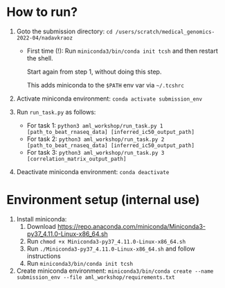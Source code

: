 How to run?
===========

1. Goto the submission directory: `cd /users/scratch/medical_genomics-2022-04/nadavkraoz`
   * First time (!): Run `miniconda3/bin/conda init tcsh` and then restart the shell.
     
     Start again from step 1, without doing this step.
     
     This adds miniconda to the `$PATH` env var via `~/.tcshrc`

2. Activate miniconda environment: `conda activate submission_env`

3. Run `run_task.py` as follows:
   * For task 1: `python3 aml_workshop/run_task.py 1 [path_to_beat_rnaseq_data] [inferred_ic50_output_path]`
   * For task 2: `python3 aml_workshop/run_task.py 2 [path_to_beat_rnaseq_data] [inferred_ic50_output_path]`
   * For task 3: `python3 aml_workshop/run_task.py 3 [correlation_matrix_output_path]`

4. Deactivate miniconda environment: `conda deactivate`


Environment setup (internal use)
================================
1. Install miniconda:
   1. Download https://repo.anaconda.com/miniconda/Miniconda3-py37_4.11.0-Linux-x86_64.sh
   2. Run `chmod +x Miniconda3-py37_4.11.0-Linux-x86_64.sh`
   3. Run `./Miniconda3-py37_4.11.0-Linux-x86_64.sh` and follow instructions
   4. Run `miniconda3/bin/conda init tcsh`
2. Create miniconda environment: `miniconda3/bin/conda create --name submission_env --file aml_workshop/requirements.txt`
